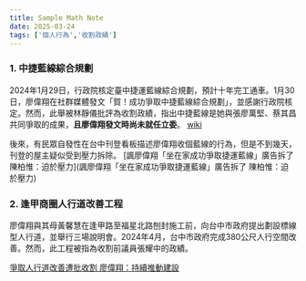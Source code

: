 ```yaml
---
title: Sample Math Note
date: 2025-03-24
tags: ['個人行為','收割政績']
---
```

### 1. 中捷藍線綜合規劃
2024年1月29日，行政院核定臺中捷運藍線綜合規劃，預計十年完工通車。1月30日，廖偉翔在社群媒體發文「賀！成功爭取中捷藍線綜合規劃」，並感謝行政院核定。然而，此舉被林靜儀批評為收割政績，指出中捷藍線是她與張廖萬堅、蔡其昌共同爭取的成果，**且廖偉翔發文時尚未就任立委**。
[wiki](https://zh.wikipedia.org/zh-tw/%E5%BB%96%E5%81%89%E7%BF%94)

後來，有民眾自發性在台中刊登看板描述廖偉翔收個藍線的行為，但是不到幾天，刊登的屋主疑似受到壓力拆除。
[諷廖偉翔「坐在家成功爭取捷運藍線」廣告拆了 陳柏惟：迫於壓力](諷廖偉翔「坐在家成功爭取捷運藍線」廣告拆了 陳柏惟：迫於壓力)

<ImageModal
  thumbnailSrc="/image/personal-crop-1.png"
  fullSrc="/image/personal-crop-1.png"
  alt="廖偉翔在上任兩天之前臉書就發文，稱自己成功爭取捷運藍線"
/>
<ImageModal
  thumbnailSrc="/image/personal-crop-2.jpg"
  fullSrc="/image/personal-crop-2.jpg"
  alt="民眾自行捐款的大型看板"
/>
<ImageModal
  thumbnailSrc="/image/personal-crop-3.jpg"
  fullSrc="/image/personal-crop-3.jpg"
  alt="看板掛上不到幾天即被拆除"
/>

### 2. 逢甲商圈人行道改善工程
廖偉翔與其母黃馨慧在逢甲路至福星北路刨封施工前，向台中市政府提出劃設標線型人行道，並舉行三場說明會。2024年4月，台中市政府完成380公尺人行空間改善。然而，此工程被指為收割前議員張耀中的政績。

[爭取人行道改善遭批收割 廖偉翔：持續推動建設](https://www.cna.com.tw/news/aloc/202501120194.aspx)
